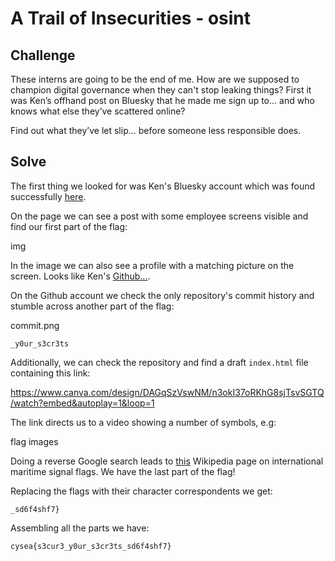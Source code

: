 # A Trail of Insecurities - osint

## Challenge

These interns are going to be the end of me. How are we supposed to champion digital governance when they can't stop leaking things? First it was Ken’s offhand post on Bluesky that he made me sign up to... and who knows what else they’ve scattered online?

Find out what they’ve let slip... before someone less responsible does.

## Solve

The first thing we looked for was Ken's Bluesky account which was found successfully [here](https://bsky.app/profile/kengoodman-cu.bsky.social). 

On the page we can see a post with some employee screens visible and find our first part of the flag:

img

In the image we can also see a profile with a matching picture on the screen. Looks like Ken's [Github...](https://github.com/kengoodman-cu).

On the Github account we check the only repository's commit history and stumble across another part of the flag:

commit.png

`_y0ur_s3cr3ts`

Additionally, we can check the repository and find a draft `index.html` file containing this link:

https://www.canva.com/design/DAGqSzVswNM/n3okI37oRKhG8sjTsvSGTQ/watch?embed&autoplay=1&loop=1

The link directs us to a video showing a number of symbols, e.g:

flag images

Doing a reverse Google search leads to [this](https://en.wikipedia.org/wiki/International_maritime_signal_flags) Wikipedia page on international maritime signal flags. We have the last part of the flag!

Replacing the flags with their character correspondents we get:

`_sd6f4shf7}`

Assembling all the parts we have:

`cysea{s3cur3_y0ur_s3cr3ts_sd6f4shf7}`